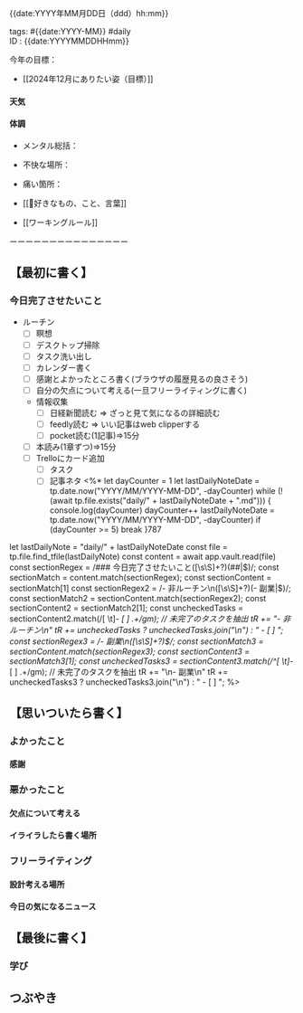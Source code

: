 {{date:YYYY年MM月DD日（ddd）hh:mm}}  

tags: #{{date:YYYY-MM}} #daily  
ID : {{date:YYYYMMDDHHmm}}

今年の目標：  
- [[2024年12月にありたい姿（目標）]]　

#### 天気
#### 体調
  - メンタル総括：
  - 不快な場所：
  - 痛い箇所：
  
- [[🌱好きなもの、こと、言葉]]
- [[ワーキングルール]]
  
ーーーーーーーーーーーーーーー  
## 【最初に書く】
### 今日完了させたいこと
- ルーチン
	- [ ] 瞑想
	- [ ] デスクトップ掃除
	- [ ] タスク洗い出し
	- [ ] カレンダー書く
	- [ ] 感謝とよかったところ書く(ブラウザの履歴見るの良さそう)
	- [ ] 自分の欠点について考える(一旦フリーライティングに書く)
	- 情報収集
		- [ ] 日経新聞読む => ざっと見て気になるの詳細読む
		- [ ] feedly読む => いい記事はweb clipperする
		- [ ] pocket読む(1記事)=>15分
	- [ ] 本読み(1章ずつ)=>15分
	- [ ] Trelloにカード追加
		- [ ] タスク
		- [ ] 記事ネタ
<%*
let dayCounter = 1
let lastDailyNoteDate = tp.date.now("YYYY/MM/YYYY-MM-DD", -dayCounter)
while (!(await tp.file.exists("daily/" + lastDailyNoteDate + ".md"))) {
	console.log(dayCounter)
	dayCounter++
	lastDailyNoteDate = tp.date.now("YYYY/MM/YYYY-MM-DD", -dayCounter)
	if (dayCounter >= 5) break
}787

let lastDailyNote = "daily/" + lastDailyNoteDate
const file = tp.file.find_tfile(lastDailyNote)
const content = await app.vault.read(file)
const sectionRegex = /### 今日完了させたいこと([\s\S]+?)(##|$)/;
const sectionMatch = content.match(sectionRegex);
const sectionContent = sectionMatch[1]
const sectionRegex2 = /- 非ルーチン\n([\s\S]+?)(- 副業|$)/;
const sectionMatch2 = sectionContent.match(sectionRegex2);
const sectionContent2 = sectionMatch2[1];
const uncheckedTasks = sectionContent2.match(/[ \t]*- \[ \] .+/gm); // 未完了のタスクを抽出
tR += "- 非ルーチン\n"
tR += uncheckedTasks ? uncheckedTasks.join("\n") :  "	- [ ] ";
const sectionRegex3 = /- 副業\n([\s\S]+?)$/;
const sectionMatch3 = sectionContent.match(sectionRegex3);
const sectionContent3 = sectionMatch3[1];
const uncheckedTasks3 = sectionContent3.match(/^[ \t]*- \[ \] .+/gm); // 未完了のタスクを抽出
tR += "\n- 副業\n"
tR += uncheckedTasks3 ? uncheckedTasks3.join("\n") : "	- [ ] ";
%>

## 【思いついたら書く】
### よかったこと
#### 感謝

### 悪かったこと
#### 欠点について考える

#### イライラしたら書く場所

### フリーライティング  
#### 設計考える場所

#### 今日の気になるニュース

## 【最後に書く】

### 学び

## つぶやき
